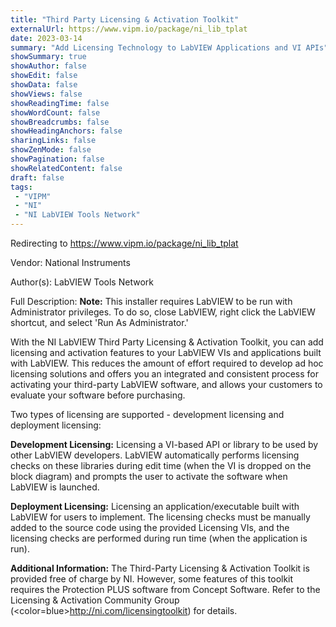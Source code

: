 ```yaml
---
title: "Third Party Licensing & Activation Toolkit"
externalUrl: https://www.vipm.io/package/ni_lib_tplat
date: 2023-03-14
summary: "Add Licensing Technology to LabVIEW Applications and VI APIs"
showSummary: true
showAuthor: false
showEdit: false
showData: false
showViews: false
showReadingTime: false
showWordCount: false
showBreadcrumbs: false
showHeadingAnchors: false
sharingLinks: false
showZenMode: false
showPagination: false
showRelatedContent: false
draft: false
tags:
 - "VIPM"
 - "NI"
 - "NI LabVIEW Tools Network"
---
```


Redirecting to https://www.vipm.io/package/ni_lib_tplat

Vendor: National Instruments

Author(s): LabVIEW Tools Network
 
Full Description:
**Note:** This installer requires LabVIEW to be run with Administrator privileges.  To do so, close LabVIEW, right click the LabVIEW shortcut, and select 'Run As Administrator.' 

With the NI LabVIEW Third Party Licensing & Activation Toolkit, you can add licensing and activation features to your LabVIEW VIs and applications built with LabVIEW. This reduces the amount of effort required to develop ad hoc licensing solutions and offers you an integrated and consistent process for activating your third-party LabVIEW software, and allows your customers to evaluate your software before purchasing. 

Two types of licensing are supported - development licensing and deployment licensing: 

**Development Licensing:** Licensing a VI-based API or library to be used by other LabVIEW developers. LabVIEW automatically performs licensing checks on these libraries during edit time (when the VI is dropped on the block diagram) and prompts the user to activate the software when LabVIEW is launched. 

**Deployment Licensing:** Licensing an application/executable built with LabVIEW for users to implement. The licensing checks must be manually added to the source code using the provided Licensing VIs, and the licensing checks are performed during run time (when the application is run). 

**Additional Information:** The Third-Party Licensing & Activation Toolkit is provided free of charge by NI. However, some features of this toolkit requires the Protection PLUS software from Concept Software. 
Refer to the Licensing & Activation Community Group (<color=blue>http://ni.com/licensingtoolkit</color>) for details.